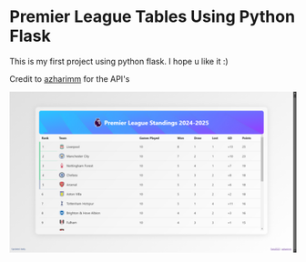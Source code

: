 # Premier League Tables Using Python Flask

This is my first project using python flask. I hope u like it :)

Credit to [azharimm](https://github.com/azharimm/football-standings-api) for the API's

![preview](https://raw.githubusercontent.com/Faris0520/epl-table-flask/refs/heads/main/preview.png?token=GHSAT0AAAAAACW33HHOYF5JUAJ5PKMRX4OAZZOLAKA)